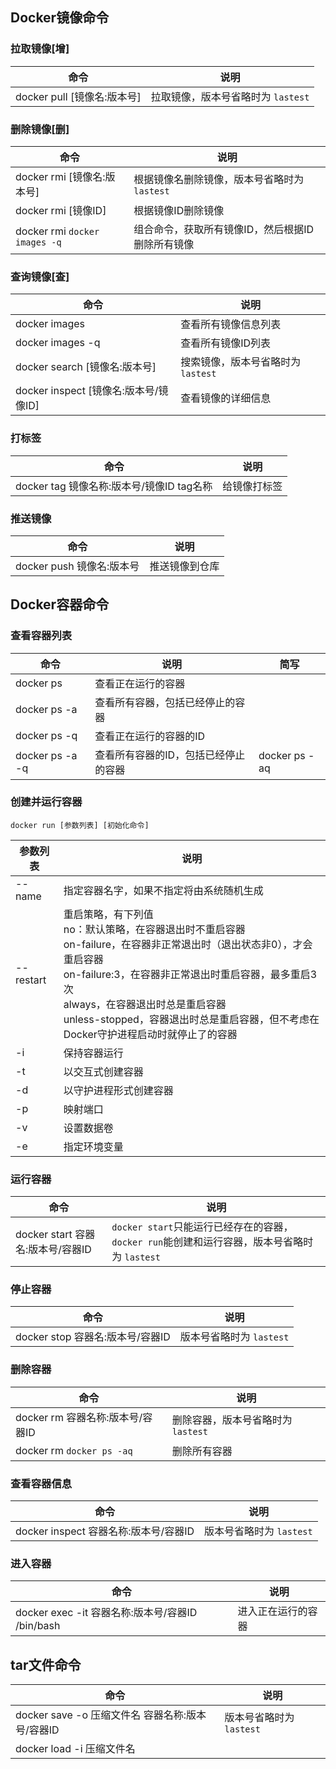 ## Docker镜像命令

### 拉取镜像[增]

| 命令                        | 说明                               |
| --------------------------- | ---------------------------------- |
| docker pull [镜像名:版本号] | 拉取镜像，版本号省略时为 `lastest` |

### 删除镜像[删]

| 命令                          | 说明                                             |
| ----------------------------- | ------------------------------------------------ |
| docker rmi [镜像名:版本号]    | 根据镜像名删除镜像，版本号省略时为 `lastest`     |
| docker rmi [镜像ID]           | 根据镜像ID删除镜像                               |
| docker rmi `docker images -q` | 组合命令，获取所有镜像ID，然后根据ID删除所有镜像 |

### 查询镜像[查]

| 命令                                   | 说明                               |
| -------------------------------------- | ---------------------------------- |
| docker images                          | 查看所有镜像信息列表               |
| docker images -q                       | 查看所有镜像ID列表                 |
| docker search [镜像名:版本号]          | 搜索镜像，版本号省略时为 `lastest` |
| docker inspect  [镜像名:版本号/镜像ID] | 查看镜像的详细信息                 |

### 打标签

| 命令                                      | 说明         |
| ----------------------------------------- | ------------ |
| docker tag 镜像名称:版本号/镜像ID tag名称 | 给镜像打标签 |

### 推送镜像

| 命令                      | 说明           |
| ------------------------- | -------------- |
| docker push 镜像名:版本号 | 推送镜像到仓库 |



## Docker容器命令

### 查看容器列表

| 命令            | 说明                                 | 简写          |
| --------------- | ------------------------------------ | ------------- |
| docker ps       | 查看正在运行的容器                   |               |
| docker ps -a    | 查看所有容器，包括已经停止的容器     |               |
| docker ps -q    | 查看正在运行的容器的ID               |               |
| docker ps -a -q | 查看所有容器的ID，包括已经停止的容器 | docker ps -aq |

### 创建并运行容器

```shell
docker run [参数列表] [初始化命令]
```

| 参数列表  | 说明                                                         |
| --------- | ------------------------------------------------------------ |
| --name    | 指定容器名字，如果不指定将由系统随机生成                     |
| --restart | 重启策略，有下列值<br />no：默认策略，在容器退出时不重启容器<br />on-failure，在容器非正常退出时（退出状态非0），才会重启容器<br />on-failure:3，在容器非正常退出时重启容器，最多重启3次<br />always，在容器退出时总是重启容器<br />unless-stopped，容器退出时总是重启容器，但不考虑在Docker守护进程启动时就停止了的容器 |
| -i        | 保持容器运行                                                 |
| -t        | 以交互式创建容器                                             |
| -d        | 以守护进程形式创建容器                                       |
| -p        | 映射端口                                                     |
| -v        | 设置数据卷                                                   |
| -e        | 指定环境变量                                                 |

### 运行容器

| 命令                              | 说明                                                         |
| --------------------------------- | ------------------------------------------------------------ |
| docker start 容器名:版本号/容器ID | `docker start`只能运行已经存在的容器，`docker run`能创建和运行容器，版本号省略时为 `lastest` |

### 停止容器

| 命令                             | 说明                     |
| -------------------------------- | ------------------------ |
| docker stop 容器名:版本号/容器ID | 版本号省略时为 `lastest` |

### 删除容器

| 命令                             | 说明                               |
| -------------------------------- | ---------------------------------- |
| docker rm 容器名称:版本号/容器ID | 删除容器，版本号省略时为 `lastest` |
| docker rm `docker ps -aq`        | 删除所有容器                       |

### 查看容器信息

| 命令                                  | 说明                     |
| ------------------------------------- | ------------------------ |
| docker inspect 容器名称:版本号/容器ID | 版本号省略时为 `lastest` |

### 进入容器

| 命令                                             | 说明               |
| ------------------------------------------------ | ------------------ |
| docker exec -it 容器名称:版本号/容器ID /bin/bash | 进入正在运行的容器 |



## tar文件命令

| 命令                                             | 说明                     |
| ------------------------------------------------ | ------------------------ |
| docker save -o 压缩文件名 容器名称:版本号/容器ID | 版本号省略时为 `lastest` |
| docker load -i 压缩文件名                        |                          |
